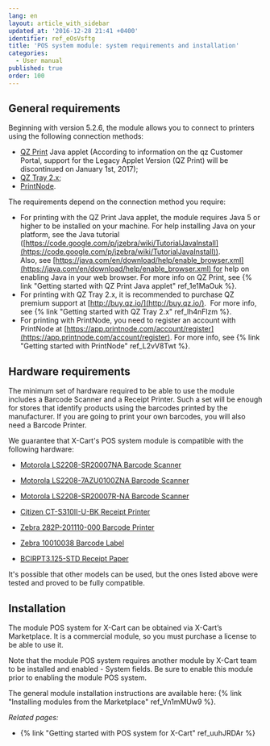 ```yaml
---
lang: en
layout: article_with_sidebar
updated_at: '2016-12-28 21:41 +0400'
identifier: ref_eOsVsftg
title: 'POS system module: system requirements and installation'
categories:
  - User manual
published: true
order: 100
---
```



## General requirements

Beginning with version 5.2.6, the module allows you to connect to printers using the following connection methods:

*   [QZ Print](https://code.google.com/archive/p/jzebra/) Java applet (According to information on the qz Customer Portal, support for the Legacy Applet Version (QZ Print) will be discontinued on January 1st, 2017);
*   [QZ Tray 2.x](https://qz.io/download/);
*   [PrintNode](https://app.printnode.com/account/download).

The requirements depend on the connection method you require:

*   For printing with the QZ Print Java applet, the module requires Java 5 or higher to be installed on your machine. For help installing Java on your platform, see the Java tutorial ([https://code.google.com/p/jzebra/wiki/TutorialJavaInstall](https://code.google.com/p/jzebra/wiki/TutorialJavaInstall)). Also, see [https://java.com/en/download/help/enable_browser.xml](https://java.com/en/download/help/enable_browser.xml) for help on enabling Java in your web browser. For more info on QZ Print, see {% link "Getting started with QZ Print Java applet" ref_1e1MaOuk %}.
*   For printing with QZ Tray 2.x, it is recommended to purchase QZ premium support at [http://buy.qz.io/](http://buy.qz.io/).  For more info, see {% link "Getting started with QZ Tray 2.x" ref_lh4nFlzm %}.
*   For printing with PrintNode, you need to register an account with PrintNode at [https://app.printnode.com/account/register](https://app.printnode.com/account/register). For more info, see {% link "Getting started with PrintNode" ref_L2vV8Twt %}.

## Hardware requirements

The minimum set of hardware required to be able to use the module includes a Barcode Scanner and a Receipt Printer. Such a set will be enough for stores that identify products using the barcodes printed by the manufacturer. If you are going to print your own barcodes, you will also need a Barcode Printer.

We guarantee that X-Cart's POS system module is compatible with the following hardware:

*   [Motorola LS2208-SR20007NA Barcode Scanner](http://www.barcodesinc.com/symbol/part-ls2208-sr20007na.htm)

*   [Motorola LS2208-7AZU0100ZNA Barcode Scanner](http://www.barcodesinc.com/symbol/part-ls2208-7azu0100zna.htm)

*   [Motorola LS2208-SR20007R-NA Barcode Scanner](http://www.barcodesinc.com/symbol/part-ls2208-sr20007r-na.htm)

*   [Citizen CT-S310II-U-BK Receipt Printer](http://www.barcodesinc.com/citizen/part-ct-s310ii-u-bk.htm)

*   [Zebra 282P-201110-000 Barcode Printer](http://www.barcodesinc.com/zebra/part-282p-201110-000.htm)

*   [Zebra 10010038 Barcode Label](http://www.barcodesinc.com/zebra/part-10010038.htm)

*   [BCIRPT3.125-STD Receipt Paper](http://www.barcodesinc.com/bci/part-rpt3.125-std.htm)

It's possible that other models can be used, but the ones listed above were tested and proved to be fully compatible. 

## Installation

The module POS system for X-Cart can be obtained via X-Cart’s Marketplace. It is a commercial module, so you must purchase a license to be able to use it.

Note that the module POS system requires another module by X-Cart team to be installed and enabled - System fields. Be sure to enable this module prior to enabling the module POS system.

The general module installation instructions are available here: {% link "Installing modules from the Marketplace" ref_Vn1mMUw9 %}.

_Related pages:_

*   {% link "Getting started with POS system for X-Cart" ref_uuhJRDAr %}

